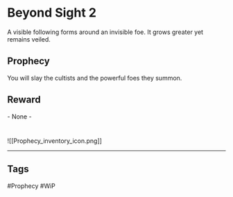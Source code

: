 # Beyond Sight 2
A visible following forms around an invisible foe. It grows greater yet remains veiled.
## Prophecy
You will slay the cultists and the powerful foes they summon.
## Reward
\- None -

#
![[Prophecy_inventory_icon.png]]

---
## Tags
#Prophecy
#WiP 